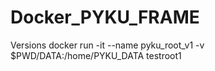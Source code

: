 # Docker_PYKU_FRAME
Versions
docker run -it --name pyku_root_v1 -v $PWD/DATA:/home/PYKU_DATA testroot1
